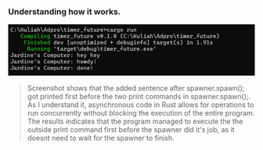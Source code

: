 ### **Understanding how it works.**
![understanding.png](images/understanding.png) <br>
> Screenshot shows that the added sentence after spawner.spawn(); got printed first before the two print commands in spawner.spawn();. As I understand it, asynchronous code in Rust allows for operations to run concurrently without blocking the execution of the entire program. The results indicates that the program managed to execute the the outside print command first before the spawner did it's job, as it doesnt need to wait for the spawner to finish.